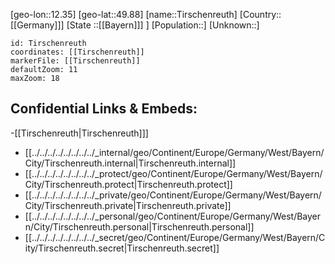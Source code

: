 ﻿---
location: [49.88,12.35]
mapzoom: [7,12] 
mapmarker: city 
type: City
tags:
- geo/City


SpocWebEntityId: 34884
isDeleted: false
confidential: public

---
[geo-lon::12.35]
[geo-lat::49.88]
[name::Tirschenreuth]
[Country::[[Germany]]]
[State ::[[Bayern]]] ]
[Population::]
[Unknown::]


```leaflet
id: Tirschenreuth
coordinates: [[Tirschenreuth]]
markerFile: [[Tirschenreuth]]
defaultZoom: 11 
maxZoom: 18
```


## Confidential Links & Embeds: 
-[[Tirschenreuth|Tirschenreuth]]] 
- [[../../../../../../../../_internal/geo/Continent/Europe/Germany/West/Bayern/City/Tirschenreuth.internal|Tirschenreuth.internal]] 
- [[../../../../../../../../_protect/geo/Continent/Europe/Germany/West/Bayern/City/Tirschenreuth.protect|Tirschenreuth.protect]] 
- [[../../../../../../../../_private/geo/Continent/Europe/Germany/West/Bayern/City/Tirschenreuth.private|Tirschenreuth.private]] 
- [[../../../../../../../../_personal/geo/Continent/Europe/Germany/West/Bayern/City/Tirschenreuth.personal|Tirschenreuth.personal]] 
- [[../../../../../../../../_secret/geo/Continent/Europe/Germany/West/Bayern/City/Tirschenreuth.secret|Tirschenreuth.secret]] 
